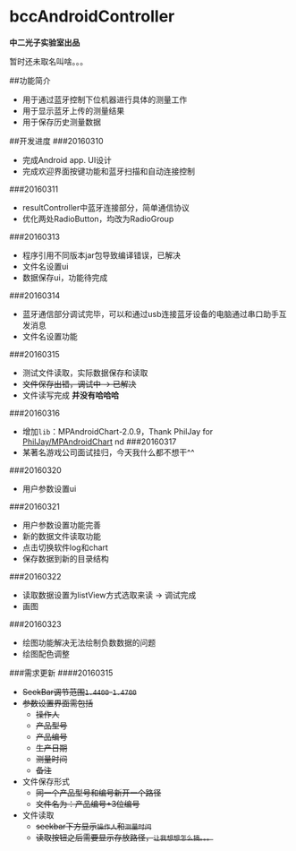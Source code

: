 # bccAndroidController
**中二光子实验室出品**

暂时还未取名叫啥。。。

##功能简介
- 用于通过蓝牙控制下位机器进行具体的测量工作
- 用于显示蓝牙上传的测量结果
- 用于保存历史测量数据

##开发进度
###20160310
- 完成Android app. UI设计
- 完成欢迎界面按键功能和蓝牙扫描和自动连接控制

###20160311
- resultController中蓝牙连接部分，简单通信协议
- 优化两处RadioButton，均改为RadioGroup

###20160313
- 程序引用不同版本jar包导致编译错误，已解决
- 文件名设置ui
- 数据保存ui，功能待完成

###20160314
- 蓝牙通信部分调试完毕，可以和通过usb连接蓝牙设备的电脑通过串口助手互发消息
- 文件名设置功能

###20160315
- 测试文件读取，实际数据保存和读取
- ~~文件保存出错，调试中 -> 已解决~~
- 文件读写完成 **并没有哈哈哈**

###20160316
- 增加`lib`：MPAndroidChart-2.0.9，Thank PhilJay for [PhilJay/MPAndroidChart](https://github.com/PhilJay/MPAndroidChart)
	nd
###20160317
- 某著名游戏公司面试挂归，今天我什么都不想干^^

###20160320
- 用户参数设置ui

###20160321
- 用户参数设置功能完善
- 新的数据文件读取功能
- 点击切换软件log和chart
- 保存数据到新的目录结构

###20160322
- 读取数据设置为listView方式选取来读 -> 调试完成
- 画图

###20160323
- 绘图功能解决无法绘制负数数据的问题
- 绘图配色调整


###需求更新
####20160315
- ~~SeekBar调节范围`1.4400`-`1.4700`~~
- ~~参数设置界面需包括~~
	- ~~操作人~~
	- ~~产品型号~~
	- ~~产品编号~~
	- ~~生产日期~~
	- ~~测量时间~~
	- ~~备注~~
- 文件保存形式
	- ~~同一个产品型号和编号新开一个路径~~
	- ~~文件名为：产品编号+3位编号~~
- 文件读取
	- ~~seekbar下方显示`操作人`和`测量时间`~~
	- ~~读取按钮之后需要显示存放路径，`让我想想怎么搞。。。`~~